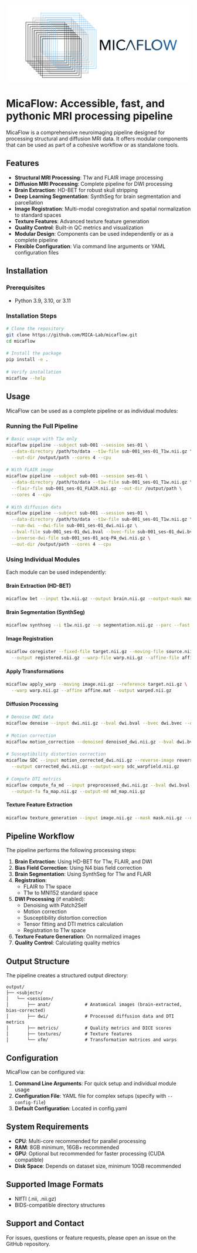 ![MicaFlow logo](docs/source/_static/images/logo.png)
# MicaFlow: Accessible, fast, and pythonic MRI processing pipeline

MicaFlow is a comprehensive neuroimaging pipeline designed for processing structural and diffusion MRI data. It offers modular components that can be used as part of a cohesive workflow or as standalone tools.

## Features

- **Structural MRI Processing**: T1w and FLAIR image processing
- **Diffusion MRI Processing**: Complete pipeline for DWI processing
- **Brain Extraction**: HD-BET for robust skull stripping
- **Deep Learning Segmentation**: SynthSeg for brain segmentation and parcellation
- **Image Registration**: Multi-modal coregistration and spatial normalization to standard spaces
- **Texture Features**: Advanced texture feature generation
- **Quality Control**: Built-in QC metrics and visualization
- **Modular Design**: Components can be used independently or as a complete pipeline
- **Flexible Configuration**: Via command line arguments or YAML configuration files

## Installation

### Prerequisites

- Python 3.9, 3.10, or 3.11

### Installation Steps

```bash
# Clone the repository
git clone https://github.com/MICA-Lab/micaflow.git
cd micaflow

# Install the package
pip install -e .

# Verify installation
micaflow --help
```

## Usage

MicaFlow can be used as a complete pipeline or as individual modules:

### Running the Full Pipeline

```bash
# Basic usage with T1w only
micaflow pipeline --subject sub-001 --session ses-01 \
  --data-directory /path/to/data --t1w-file sub-001_ses-01_T1w.nii.gz \
  --out-dir /output/path --cores 4 --cpu

# With FLAIR image
micaflow pipeline --subject sub-001 --session ses-01 \
  --data-directory /path/to/data --t1w-file sub-001_ses-01_T1w.nii.gz \
  --flair-file sub-001_ses-01_FLAIR.nii.gz --out-dir /output/path \
  --cores 4 --cpu

# With diffusion data
micaflow pipeline --subject sub-001 --session ses-01 \
  --data-directory /path/to/data --t1w-file sub-001_ses-01_T1w.nii.gz \
  --run-dwi --dwi-file sub-001_ses-01_dwi.nii.gz \
  --bval-file sub-001_ses-01_dwi.bval --bvec-file sub-001_ses-01_dwi.bvec \
  --inverse-dwi-file sub-001_ses-01_acq-PA_dwi.nii.gz \
  --out-dir /output/path --cores 4 --cpu
```

### Using Individual Modules

Each module can be used independently:

#### Brain Extraction (HD-BET)

```bash
micaflow bet --input t1w.nii.gz --output brain.nii.gz --output-mask mask.nii.gz
```

#### Brain Segmentation (SynthSeg)

```bash
micaflow synthseg --i t1w.nii.gz --o segmentation.nii.gz --parc --fast --threads 4
```

#### Image Registration

```bash
micaflow coregister --fixed-file target.nii.gz --moving-file source.nii.gz \
  --output registered.nii.gz --warp-file warp.nii.gz --affine-file affine.mat
```

#### Apply Transformations

```bash
micaflow apply_warp --moving image.nii.gz --reference target.nii.gz \
  --warp warp.nii.gz --affine affine.mat --output warped.nii.gz
```

#### Diffusion Processing

```bash
# Denoise DWI data
micaflow denoise --input dwi.nii.gz --bval dwi.bval --bvec dwi.bvec --output denoised_dwi.nii.gz

# Motion correction
micaflow motion_correction --denoised denoised_dwi.nii.gz --bval dwi.bval --bvec dwi.bvec --output motion_corrected_dwi.nii.gz

# Susceptibility distortion correction
micaflow SDC --input motion_corrected_dwi.nii.gz --reverse-image reverse_phase_dwi.nii.gz \
  --output corrected_dwi.nii.gz --output-warp sdc_warpfield.nii.gz

# Compute DTI metrics
micaflow compute_fa_md --input preprocessed_dwi.nii.gz --bval dwi.bval --bvec dwi.bvec \
  --output-fa fa_map.nii.gz --output-md md_map.nii.gz
```

#### Texture Feature Extraction

```bash
micaflow texture_generation --input image.nii.gz --mask mask.nii.gz --output texture_features
```

## Pipeline Workflow

The pipeline performs the following processing steps:

1. **Brain Extraction**: Using HD-BET for T1w, FLAIR, and DWI
2. **Bias Field Correction**: Using N4 bias field correction
3. **Brain Segmentation**: Using SynthSeg for T1w and FLAIR
4. **Registration**: 
   - FLAIR to T1w space
   - T1w to MNI152 standard space
5. **DWI Processing** (if enabled):
   - Denoising with Patch2Self
   - Motion correction
   - Susceptibility distortion correction
   - Tensor fitting and DTI metrics calculation
   - Registration to T1w space
6. **Texture Feature Generation**: On normalized images
7. **Quality Control**: Calculating quality metrics

## Output Structure

The pipeline creates a structured output directory:

```
output/
├── <subject>/
│   └── <session>/
│       ├── anat/             # Anatomical images (brain-extracted, bias-corrected)
│       ├── dwi/              # Processed diffusion data and DTI metrics
│       ├── metrics/          # Quality metrics and DICE scores
│       ├── textures/         # Texture features
│       └── xfm/              # Transformation matrices and warps
```

## Configuration

MicaFlow can be configured via:

1. **Command Line Arguments**: For quick setup and individual module usage
2. **Configuration File**: YAML file for complex setups (specify with `--config-file`)
3. **Default Configuration**: Located in config.yaml

## System Requirements

- **CPU**: Multi-core recommended for parallel processing
- **RAM**: 8GB minimum, 16GB+ recommended
- **GPU**: Optional but recommended for faster processing (CUDA compatible)
- **Disk Space**: Depends on dataset size, minimum 10GB recommended

## Supported Image Formats

- NIfTI (.nii, .nii.gz)
- BIDS-compatible directory structures

## Support and Contact

For issues, questions or feature requests, please open an issue on the GitHub repository.